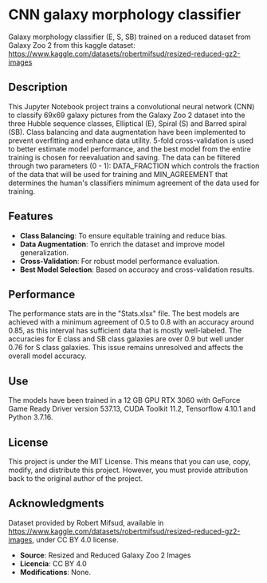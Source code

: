 # CNN galaxy morphology classifier
Galaxy morphology classifier (E, S, SB) trained on a reduced dataset from Galaxy Zoo 2 from this kaggle dataset: https://www.kaggle.com/datasets/robertmifsud/resized-reduced-gz2-images

## Description
This Jupyter Notebook project trains a convolutional neural network (CNN) to classify 69x69 galaxy pictures from the Galaxy Zoo 2 dataset into the three Hubble sequence classes, Elliptical (E), Spiral (S) and Barred spiral (SB). Class balancing and data augmentation have been implemented to prevent overfitting and enhance data utility. 5-fold cross-validation is used to better estimate model performance, and the best model from the entire training is chosen for reevaluation and saving.
The data can be filtered through two parameters (0 - 1): DATA_FRACTION which controls the fraction of the data that will be used for training and MIN_AGREEMENT that determines the human's classifiers minimum agreement of the data used for training.

## Features
- **Class Balancing**: To ensure equitable training and reduce bias.
- **Data Augmentation**: To enrich the dataset and improve model generalization.
- **Cross-Validation**: For robust model performance evaluation.
- **Best Model Selection**: Based on accuracy and cross-validation results.

## Performance
The performance stats are in the "Stats.xlsx" file. The best models are achieved with a minimum agreement of 0.5 to 0.8 with an accuracy around 0.85, as this interval has sufficient data that is mostly well-labeled. The accuracies for E class and SB class galaxies are over 0.9 but well under 0.76 for S class galaxies. This issue remains unresolved and affects the overall model accuracy.

## Use
The models have been trained in a 12 GB GPU RTX 3060 with GeForce Game Ready Driver version 537.13, CUDA Toolkit 11.2, Tensorflow 4.10.1 and Python 3.7.16.

## License
This project is under the MIT License. This means that you can use, copy, modify, and distribute this project. However, you must provide attribution back to the original author of the project.

## Acknowledgments
Dataset provided by Robert Mifsud, available in https://www.kaggle.com/datasets/robertmifsud/resized-reduced-gz2-images, under CC BY 4.0 license.

- **Source**: Resized and Reduced Galaxy Zoo 2 Images
- **Licencia**: CC BY 4.0
- **Modifications**: None.
